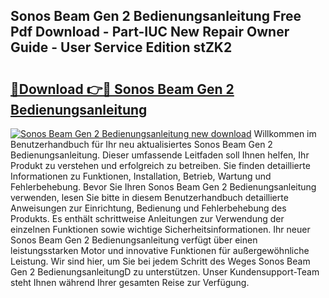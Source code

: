 ## Sonos Beam Gen 2 Bedienungsanleitung Free Pdf Download - Part-IUC New Repair Owner Guide - User Service Edition stZK2

# <h2><a href="http://df3dycg.blite.top/?on=Sonos+Beam+Gen+2+Bedienungsanleitung">🔗Download 👉🔴 Sonos Beam Gen 2 Bedienungsanleitung</a></h2>

[![Sonos Beam Gen 2 Bedienungsanleitung new download](https://i.imgur.com/lujVjoI.png)](http://df3dycg.blite.top/?on=Sonos+Beam+Gen+2+Bedienungsanleitung)
Willkommen im Benutzerhandbuch für Ihr neu aktualisiertes Sonos Beam Gen 2 Bedienungsanleitung. Dieser umfassende Leitfaden soll Ihnen helfen, Ihr Produkt zu verstehen und erfolgreich zu betreiben. Sie finden detaillierte Informationen zu Funktionen, Installation, Betrieb, Wartung und Fehlerbehebung. Bevor Sie Ihren Sonos Beam Gen 2 Bedienungsanleitung verwenden, lesen Sie bitte in diesem Benutzerhandbuch detaillierte Anweisungen zur Einrichtung, Bedienung und Fehlerbehebung des Produkts. Es enthält schrittweise Anleitungen zur Verwendung der einzelnen Funktionen sowie wichtige Sicherheitsinformationen. Ihr neuer Sonos Beam Gen 2 Bedienungsanleitung verfügt über einen leistungsstarken Motor und innovative Funktionen für außergewöhnliche Leistung. Wir sind hier, um Sie bei jedem Schritt des Weges Sonos Beam Gen 2 BedienungsanleitungD zu unterstützen. Unser Kundensupport-Team steht Ihnen während Ihrer gesamten Reise zur Verfügung.
